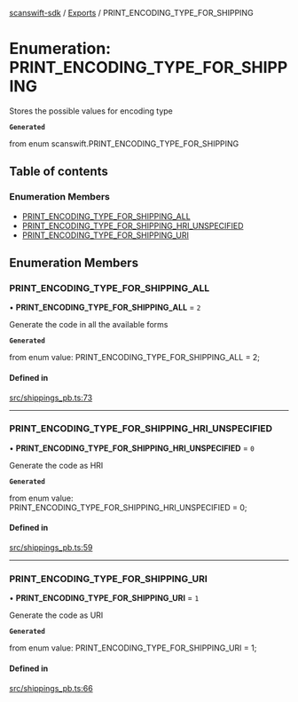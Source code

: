 [scanswift-sdk](../README.md) / [Exports](../modules.md) / PRINT\_ENCODING\_TYPE\_FOR\_SHIPPING

# Enumeration: PRINT\_ENCODING\_TYPE\_FOR\_SHIPPING

Stores the possible values for encoding type

**`Generated`**

from enum scanswift.PRINT_ENCODING_TYPE_FOR_SHIPPING

## Table of contents

### Enumeration Members

- [PRINT\_ENCODING\_TYPE\_FOR\_SHIPPING\_ALL](PRINT_ENCODING_TYPE_FOR_SHIPPING.md#print_encoding_type_for_shipping_all)
- [PRINT\_ENCODING\_TYPE\_FOR\_SHIPPING\_HRI\_UNSPECIFIED](PRINT_ENCODING_TYPE_FOR_SHIPPING.md#print_encoding_type_for_shipping_hri_unspecified)
- [PRINT\_ENCODING\_TYPE\_FOR\_SHIPPING\_URI](PRINT_ENCODING_TYPE_FOR_SHIPPING.md#print_encoding_type_for_shipping_uri)

## Enumeration Members

### PRINT\_ENCODING\_TYPE\_FOR\_SHIPPING\_ALL

• **PRINT\_ENCODING\_TYPE\_FOR\_SHIPPING\_ALL** = ``2``

Generate the code in all the available forms

**`Generated`**

from enum value: PRINT_ENCODING_TYPE_FOR_SHIPPING_ALL = 2;

#### Defined in

[src/shippings_pb.ts:73](https://github.com/TCUBEAI-TECHNOLOGIES-PRIVATE-LIMITED/ts-sdk/blob/85a94f2/src/shippings_pb.ts#L73)

___

### PRINT\_ENCODING\_TYPE\_FOR\_SHIPPING\_HRI\_UNSPECIFIED

• **PRINT\_ENCODING\_TYPE\_FOR\_SHIPPING\_HRI\_UNSPECIFIED** = ``0``

Generate the code as HRI

**`Generated`**

from enum value: PRINT_ENCODING_TYPE_FOR_SHIPPING_HRI_UNSPECIFIED = 0;

#### Defined in

[src/shippings_pb.ts:59](https://github.com/TCUBEAI-TECHNOLOGIES-PRIVATE-LIMITED/ts-sdk/blob/85a94f2/src/shippings_pb.ts#L59)

___

### PRINT\_ENCODING\_TYPE\_FOR\_SHIPPING\_URI

• **PRINT\_ENCODING\_TYPE\_FOR\_SHIPPING\_URI** = ``1``

Generate the code as URI

**`Generated`**

from enum value: PRINT_ENCODING_TYPE_FOR_SHIPPING_URI = 1;

#### Defined in

[src/shippings_pb.ts:66](https://github.com/TCUBEAI-TECHNOLOGIES-PRIVATE-LIMITED/ts-sdk/blob/85a94f2/src/shippings_pb.ts#L66)
